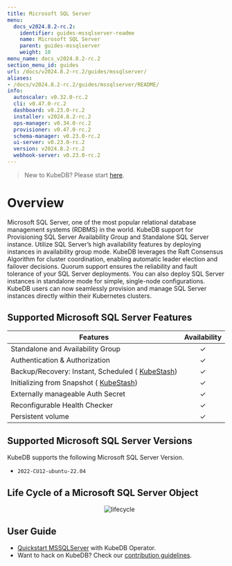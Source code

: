 ```yaml
---
title: Microsoft SQL Server
menu:
  docs_v2024.8.2-rc.2:
    identifier: guides-mssqlserver-readme
    name: Microsoft SQL Server
    parent: guides-mssqlserver
    weight: 10
menu_name: docs_v2024.8.2-rc.2
section_menu_id: guides
url: /docs/v2024.8.2-rc.2/guides/mssqlserver/
aliases:
- /docs/v2024.8.2-rc.2/guides/mssqlserver/README/
info:
  autoscaler: v0.32.0-rc.2
  cli: v0.47.0-rc.2
  dashboard: v0.23.0-rc.2
  installer: v2024.8.2-rc.2
  ops-manager: v0.34.0-rc.2
  provisioner: v0.47.0-rc.2
  schema-manager: v0.23.0-rc.2
  ui-server: v0.23.0-rc.2
  version: v2024.8.2-rc.2
  webhook-server: v0.23.0-rc.2
---
```


> New to KubeDB? Please start [here](/docs/v2024.8.2-rc.2/README).

# Overview

Microsoft SQL Server, one of the most popular relational database management systems (RDBMS) in the world. KubeDB support for Provisioning SQL Server Availability Group and Standalone SQL Server instance. Utilize SQL Server’s high availability features by deploying instances in availability group mode. KubeDB leverages the Raft Consensus Algorithm for cluster coordination, enabling automatic leader election and failover decisions. Quorum support ensures the reliability and fault tolerance of your SQL Server deployments. You can also deploy SQL Server instances in standalone mode for simple, single-node configurations. KubeDB users can now seamlessly provision and manage SQL Server instances directly within their Kubernetes clusters.

## Supported Microsoft SQL Server Features

| Features                                                                   | Availability |
|----------------------------------------------------------------------------|:------------:|
| Standalone and Availability Group                                          |   &#10003;   |
| Authentication & Authorization                                             |   &#10003;   |
| Backup/Recovery: Instant, Scheduled ( [KubeStash](https://kubestash.com/)) |   &#10003;   |
| Initializing from Snapshot ( [KubeStash](https://kubestash.com/))          |   &#10003;   |
| Externally manageable Auth Secret                                          |   &#10003;   |
| Reconfigurable Health Checker                                              |   &#10003;   |
| Persistent volume                                                          |   &#10003;   | 


## Supported Microsoft SQL Server Versions

KubeDB supports the following Microsoft SQL Server Version.
- `2022-CU12-ubuntu-22.04`

## Life Cycle of a Microsoft SQL Server Object

<!---
ref : https://cacoo.com/diagrams/4PxSEzhFdNJRIbIb/0281B
--->

<p align="center">
  <img alt="lifecycle"  src="/docs/v2024.8.2-rc.2/guides/mssqlserver/images/mssqlserver-lifecycle.png" >
</p>

## User Guide

- [Quickstart MSSQLServer](/docs/v2024.8.2-rc.2/guides/mssqlserver/quickstart/quickstart) with KubeDB Operator.
- Want to hack on KubeDB? Check our [contribution guidelines](/docs/v2024.8.2-rc.2/CONTRIBUTING).